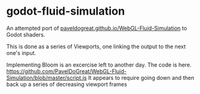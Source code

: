 # godot-fluid-simulation

An attempted port of [paveldogreat.github.io/WebGL-Fluid-Simulation](https://paveldogreat.github.io/WebGL-Fluid-Simulation/) to Godot shaders.

This is done as a series of Viewports, one linking the output to the next one's input.

Implementing Bloom is an excercise left to another day.  The code is here.  
https://github.com/PavelDoGreat/WebGL-Fluid-Simulation/blob/master/script.js
It appears to require going down and then back up a series of decreasing viewport frames


